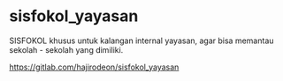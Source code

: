 # sisfokol_yayasan
SISFOKOL khusus untuk kalangan internal yayasan, agar bisa memantau sekolah - sekolah yang dimiliki.



https://gitlab.com/hajirodeon/sisfokol_yayasan
